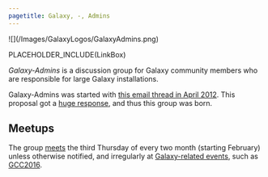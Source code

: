 ```yaml
---
pagetitle: Galaxy, -, Admins
---
```

<div class='center'>![](/Images/GalaxyLogos/GalaxyAdmins.png)</div>

PLACEHOLDER_INCLUDE(LinkBox)



*Galaxy-Admins* is a discussion group for Galaxy community members who are responsible for large Galaxy installations.  

Galaxy-Admins was started with [this email thread in April 2012](http://dev.list.galaxyproject.org/Interested-in-speaking-with-other-institutions-deploying-Galaxy-locally-td4593471.html). This proposal got a [huge response](http://dev.list.galaxyproject.org/Interested-in-speaking-with-other-institutions-deploying-Galaxy-locally-td4593471.html), and thus this group was born.

## Meetups

The group [meets](Meetups) the third Thursday of every two month (starting February) unless otherwise notified, and irregularly at [Galaxy-related events](/Events), such as [GCC2016](https://gcc2016.iu.edu/).

